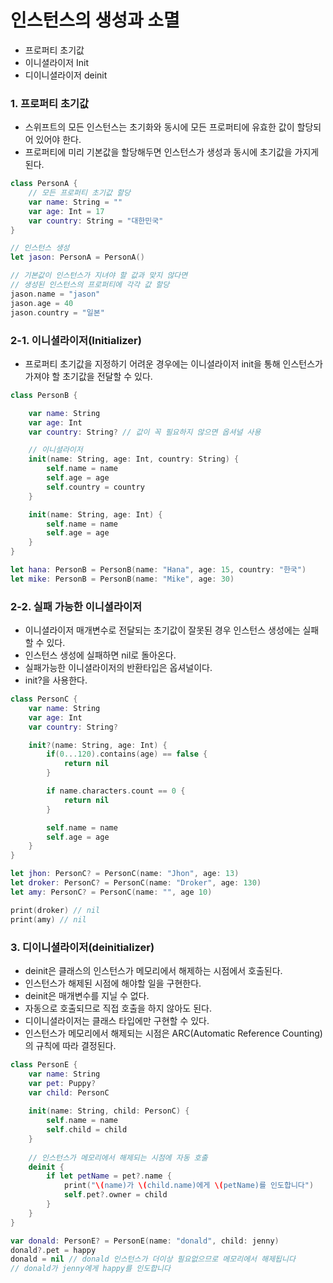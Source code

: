 # 인스턴스의 생성과 소멸

- 프로퍼티 초기값
- 이니셜라이저 Init
- 디이니셜라이저 deinit

### 1. 프로퍼티 초기값

- 스위프트의 모든 인스턴스는 초기화와 동시에 모든 프로퍼티에 유효한 값이 할당되어 있어야 한다.
- 프로퍼티에 미리 기본값을 할당해두면 인스턴스가 생성과 동시에 초기값을 가지게 된다.

```swift
class PersonA {
	// 모든 프로퍼티 초기값 할당
	var name: String = ""
	var age: Int = 17
	var country: String = "대한민국"
}

// 인스턴스 생성
let jason: PersonA = PersonA()

// 기본값이 인스턴스가 지녀야 할 값과 맞지 않다면
// 생성된 인스턴스의 프로퍼티에 각각 값 할당
jason.name = "jason"
jason.age = 40
jason.country = "일본"
```

### 2-1. 이니셜라이저(Initializer)

- 프로퍼티 초기값을 지정하기 어려운 경우에는 이니셜라이저 init을 통해 인스턴스가 가져야 할 초기값을 전달할 수 있다.

```swift
class PersonB {

	var name: String
	var age: Int
	var country: String? // 값이 꼭 필요하지 않으면 옵셔널 사용

	// 이니셜라이저
	init(name: String, age: Int, country: String) {
		self.name = name
		self.age = age
		self.country = country
	}

	init(name: String, age: Int) {
		self.name = name
		self.age = age
	}
}

let hana: PersonB = PersonB(name: "Hana", age: 15, country: "한국")
let mike: PersonB = PersonB(name: "Mike", age: 30)
```

### 2-2. 실패 가능한 이니셜라이저

- 이니셜라이저 매개변수로 전달되는 초기값이 잘못된 경우 인스턴스 생성에는 실패할 수 있다.
- 인스턴스 생성에 실패하면 nil로 돌아온다.
- 실패가능한 이니셜라이저의 반환타입은 옵셔널이다.
- init?을 사용한다.

```swift
class PersonC {
	var name: String
	var age: Int
	var country: String?

	init?(name: String, age: Int) {
		if(0...120).contains(age) == false {
			return nil
		}

		if name.characters.count == 0 {
			return nil
		}

		self.name = name
		self.age = age
	}
}

let jhon: PersonC? = PersonC(name: "Jhon", age: 13)
let droker: PersonC? = PersonC(name: "Droker", age: 130)
let amy: PersonC? = PersonC(name: "", age 10)

print(droker) // nil
print(amy) // nil
```

### 3. 디이니셜라이저(deinitializer)

- deinit은 클래스의 인스턴스가 메모리에서 해제하는 시점에서 호출된다.
- 인스턴스가 해제된 시점에 해야할 일을 구현한다.
- deinit은 매개변수를 지닐 수 없다.
- 자동으로 호출되므로 직접 호출을 하지 않아도 된다.
- 디이니셜라이저는 클래스 타입에만 구현할 수 있다.
- 인스턴스가 메모리에서 해제되는 시점은 ARC(Automatic Reference Counting)의 규칙에 따라 결정된다.

```swift
class PersonE {
    var name: String
    var pet: Puppy?
    var child: PersonC
    
    init(name: String, child: PersonC) {
        self.name = name
        self.child = child
    }
    
    // 인스턴스가 메모리에서 해제되는 시점에 자동 호출
    deinit {
        if let petName = pet?.name {
            print("\(name)가 \(child.name)에게 \(petName)를 인도합니다")
            self.pet?.owner = child
        }
    }
}

var donald: PersonE? = PersonE(name: "donald", child: jenny)
donald?.pet = happy
donald = nil // donald 인스턴스가 더이상 필요없으므로 메모리에서 해제됩니다
// donald가 jenny에게 happy를 인도합니다
```